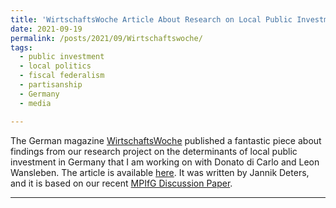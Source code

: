 ```yaml
---
title: 'WirtschaftsWoche Article About Research on Local Public Investment in Germany'
date: 2021-09-19
permalink: /posts/2021/09/Wirtschaftswoche/
tags:
  - public investment
  - local politics
  - fiscal federalism
  - partisanship
  - Germany
  - media

---
```


The German magazine [WirtschaftsWoche](https://www.wiwo.de/) published a fantastic piece about findings from our research project on the determinants of local public investment in Germany that I am working on with Donato di Carlo and Leon Wansleben. The article is available [here](https://www.wiwo.de/technologie/digitalisierung-der-wirtschaft/investitionssummen-aller-401-kreise-wo-sich-der-investitionsstau-seit-der-wiedervereinigung-am-meisten-verschaerft-hat-/27619494.html). It was written by Jannik Deters, and it is based on our recent [MPIfG Discussion Paper](https://www.mpifg.de/discussion-papers).

------
